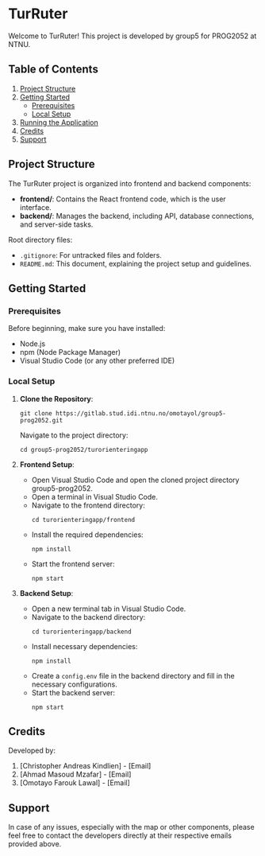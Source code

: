 # TurRuter

Welcome to TurRuter! This project is developed by group5 for PROG2052 at NTNU.

## Table of Contents

1. [Project Structure](#project-structure)
2. [Getting Started](#getting-started)
   - [Prerequisites](#prerequisites)
   - [Local Setup](#local-setup)
3. [Running the Application](#running-the-application)
4. [Credits](#credits)
5. [Support](#support)

## Project Structure

The TurRuter project is organized into frontend and backend components:

- **frontend/**: Contains the React frontend code, which is the user interface.
- **backend/**: Manages the backend, including API, database connections, and server-side tasks.

Root directory files:
- `.gitignore`: For untracked files and folders.
- `README.md`: This document, explaining the project setup and guidelines.

## Getting Started

### Prerequisites

Before beginning, make sure you have installed:
- Node.js
- npm (Node Package Manager)
- Visual Studio Code (or any other preferred IDE)

### Local Setup

1. **Clone the Repository**:
    ```
    git clone https://gitlab.stud.idi.ntnu.no/omotayol/group5-prog2052.git
    ```
    Navigate to the project directory:
    ```
    cd group5-prog2052/turorienteringapp 
    ```

2. **Frontend Setup**:
    - Open Visual Studio Code and open the cloned project directory group5-prog2052.
    - Open a terminal in Visual Studio Code.
    - Navigate to the frontend directory:
      ```
      cd turorienteringapp/frontend 
      ```
    - Install the required dependencies:
      ```
      npm install
      ```
    - Start the frontend server:
      ```
      npm start
      ```

3. **Backend Setup**:
    - Open a new terminal tab in Visual Studio Code.
    - Navigate to the backend directory:
      ```
      cd turorienteringapp/backend
      ```
    - Install necessary dependencies:
      ```
      npm install
      ```
    - Create a `config.env` file in the backend directory and fill in the necessary configurations.
    - Start the backend server:
      ```
      npm start
      ```

## Credits

Developed by:
1. [Christopher Andreas Kindlien] - [Email]
2. [Ahmad Masoud Mzafar] - [Email]
3. [Omotayo Farouk Lawal] - [Email]

## Support

In case of any issues, especially with the map or other components, please feel free to contact the developers directly at their respective emails provided above.
